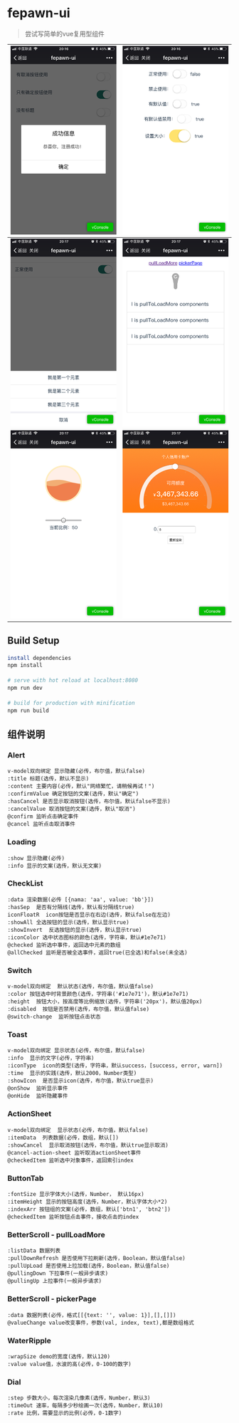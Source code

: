 # fepawn-ui

> 尝试写简单的vue复用型组件



| ![20171228201750](https://github.com/Tetegw/fepawn-ui/blob/master/static/proImage/20171228201750.png) | ![20171228201837](https://github.com/Tetegw/fepawn-ui/blob/master/static/proImage/20171228201837.png) |
| ---------------------------------------- | ---------------------------------------- |
| ![20171228201826](https://github.com/Tetegw/fepawn-ui/blob/master/static/proImage/20171228201826.png) | ![20171228201819](https://github.com/Tetegw/fepawn-ui/blob/master/static/proImage/20171228201819.png) |
| ![20171228201813](https://github.com/Tetegw/fepawn-ui/blob/master/static/proImage/20171228201813.png) | ![20171228201843](https://github.com/Tetegw/fepawn-ui/blob/master/static/proImage/20171228201843.png) |



## Build Setup

```bash
install dependencies
npm install

# serve with hot reload at localhost:8080
npm run dev

# build for production with minification
npm run build
```



## 组件说明

### Alert

```
v-model双向绑定 显示隐藏(必传，布尔值，默认false)
:title 标题(选传，默认不显示)
:content 主要内容(必传，默认"网络繁忙，请稍候再试！")
:confirmValue 确定按钮的文案(选传，默认"确定")
:hasCancel 是否显示取消按钮(选传，布尔值，默认false不显示)
:cancelValue 取消按钮的文案(选传，默认"取消")
@confirm 监听点击确定事件
@cancel 监听点击取消事件
```

### Loading

```
:show 显示隐藏(必传)
:info 显示的文案(选传，默认无文案)
```

### CheckList

```
:data 渲染数据(必传 [{nama: 'aa', value: 'bb'}])
:hasSep  是否有分隔线(选传，默认有分隔线true)
iconFloatR  icon按钮是否显示在右边(选传，默认false在左边)
:showAll 全选按钮的显示(选传，默认显示true)
:showInvert  反选按钮的显示(选传，默认显示true)
:iconColor 选中状态图标的颜色(选传，字符串，默认#1e7e71)
@checked 监听选中事件，返回选中元素的数组
@allChecked 监听是否被全选事件，返回true(已全选)和false(未全选)
```

### Switch

```
v-model双向绑定  默认状态(选传，布尔值，默认值false)
:color 按钮选中时背景颜色(选传，字符串('#1e7e71')，默认#1e7e71)
:height  按钮大小，按高度等比例缩放(选传，字符串('20px')，默认值20px)
:disabled  按钮是否禁用(选传，布尔值，默认值false)
@switch-change  监听按钮点击状态
```

### Toast

```
v-model双向绑定 显示状态(必传，布尔值，默认false)
:info  显示的文字(必传，字符串)
:iconType  icon的类型(选传，字符串，默认success，[success, error, warn])
:time  显示的实践(选传，默认2000，Number类型)
:showIcon  是否显示icon(选传，布尔值，默认true显示)
@onShow  监听显示事件
@onHide  监听隐藏事件
```

### ActionSheet

```
v-model双向绑定  显示状态(必传，布尔值，默认false)
:itemData  列表数据(必传，数组，默认[])
:showCancel  显示取消按钮(选传，布尔值，默认true显示取消)
@cancel-action-sheet 监听取消actionSheet事件
@checkedItem 监听选中对象事件，返回索引index
```

### ButtonTab

```
:fontSize 显示字体大小(选传，Number， 默认16px)
:itemHeight 显示的按钮高度(选传，Number，默认字体大小*2)
:indexArr 按钮组的文案(必传，数组，默认['btn1', 'btn2'])
@checkedItem 监听按钮点击事件，接收点击的index
```

### BetterScroll - pullLoadMore

```
:listData 数据列表
:pullDownRefresh 是否使用下拉刷新(选传，Boolean，默认值false)
:pullUpLoad 是否使用上拉加载(选传，Boolean，默认值false)
@pullingDown 下拉事件(一般异步请求)
@pullingUp 上拉事件(一般异步请求)
```

### BetterScroll - pickerPage

```
:data 数据列表(必传，格式[[{text: '', value: 1}],[],[]])
@valueChange value改变事件，参数(val, index, text),都是数组格式
```

### WaterRipple

```
:wrapSize demo的宽度(选传，默认120)
:value value值，水波的高(必传，0-100的数字)
```

### Dial

```
:step 步数大小，每次渲染几像素(选传，Number，默认3)
:timeOut 速率，每隔多少秒绘画一次(选传，Number，默认10)
:rate 比例，需要显示的比例(必传，0-1数字)
```
